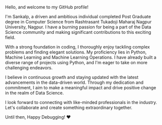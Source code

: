 Hello, and welcome to my GitHub profile!

I'm Sankalp, a driven and ambitious individual completed Post Graduate degree in Computer Science from Rashtrasant Tukadoji Maharaj Nagpur University, Nagpur. I have a burning passion for being a part of the Data Science community and making significant contributions to this exciting field.

With a strong foundation in coding, I thoroughly enjoy tackling complex problems and finding elegant solutions. My proficiency lies in Python, Machine Learning and Machine Learning Operations. I have already built a diverse range of projects using Python, and I'm eager to take on more challenging endeavors.

I believe in continuous growth and staying updated with the latest advancements in the data-driven world. Through my dedication and commitment, I aim to make a meaningful impact and drive positive change in the realm of Data Science.

I look forward to connecting with like-minded professionals in the industry. Let's collaborate and create something extraordinary together. 

Until then, Happy Debugging! ❤
